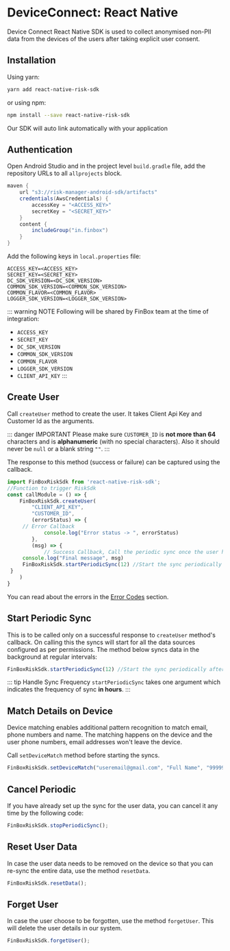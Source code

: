 # DeviceConnect: React Native

Device Connect React Native SDK is used to collect anonymised non-PII data from the devices of the users after taking explicit user consent.

## Installation

Using yarn:

```sh
yarn add react-native-risk-sdk
```

or using npm:

```sh
npm install --save react-native-risk-sdk
```

Our SDK will auto link automatically with your application

## Authentication

Open Android Studio and in the project level `build.gradle` file, add the repository URLs to all `allprojects` block.

```groovy
maven {
    url "s3://risk-manager-android-sdk/artifacts"
    credentials(AwsCredentials) {
        accessKey = "<ACCESS_KEY>"
        secretKey = "<SECRET_KEY>"
    }
    content {
        includeGroup("in.finbox")
    }
}
```

Add the following keys in `local.properties` file:

```
ACCESS_KEY=<ACCESS_KEY>
SECRET_KEY=<SECRET_KEY>
DC_SDK_VERSION=<DC_SDK_VERSION>
COMMON_SDK_VERSION=<COMMON_SDK_VERSION>
COMMON_FLAVOR=<COMMON_FLAVOR>
LOGGER_SDK_VERSION=<LOGGER_SDK_VERSION>
```

::: warning NOTE
Following will be shared by FinBox team at the time of integration:

- `ACCESS_KEY`
- `SECRET_KEY`
- `DC_SDK_VERSION`
- `COMMON_SDK_VERSION`
- `COMMON_FLAVOR`
- `LOGGER_SDK_VERSION`
- `CLIENT_API_KEY`
:::

## Create User

Call `createUser` method to create the user. It takes Client Api Key and Customer Id as the arguments.

::: danger IMPORTANT
Please make sure `CUSTOMER_ID` is **not more than 64** characters and is **alphanumeric** (with no special characters). Also it should never be `null` or a blank string `""`.
:::

The response to this method (success or failure) can be captured using the callback.

```javascript
import FinBoxRiskSdk from 'react-native-risk-sdk';
//Function to trigger RiskSdk
const callModule = () => {
    FinBoxRiskSdk.createUser(
        "CLIENT_API_KEY",
        "CUSTOMER_ID",
        (errorStatus) => {
     // Error Callback
            console.log("Error status -> ", errorStatus)
        }, 
        (msg) => {
            // Success Callback, Call the periodic sync once the user has been created
     console.log("Final message", msg)
     FinBoxRiskSdk.startPeriodicSync(12) //Start the sync periodically after every 12 hour
 }
    )
}
```

You can read about the errors in the [Error Codes](/device-connect/error-codes.html) section.

## Start Periodic Sync

This is to be called only on a successful response to `createUser` method's callback. On calling this the syncs will start for all the data sources configured as per permissions. The method below syncs data in the background at regular intervals:

```javascript
FinBoxRiskSdk.startPeriodicSync(12) //Start the sync periodically after every 12 hour
```

::: tip Handle Sync Frequency
`startPeriodicSync` takes one argument which indicates the frequency of sync **in hours**.
:::

## Match Details on Device

Device matching enables additional pattern recognition to match email, phone numbers and name. The matching happens on the device and the user phone numbers, email addresses won't leave the device.

Call `setDeviceMatch` method before starting the syncs.

```javascript
FinBoxRiskSdk.setDeviceMatch("useremail@gmail.com", "Full Name", "9999999999");
```

## Cancel Periodic

If you have already set up the sync for the user data, you can cancel it any time by the following code:

```javascript
FinBoxRiskSdk.stopPeriodicSync();
```

## Reset User Data

In case the user data needs to be removed on the device so that you can re-sync the entire data, use the method `resetData`.

```javascript
FinBoxRiskSdk.resetData();
```

## Forget User

In case the user choose to be forgotten, use the method `forgetUser`. This will delete the user details in our system.

```javascript
FinBoxRiskSdk.forgetUser();
```
